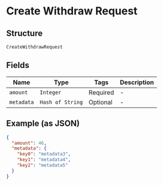 
# Create Withdraw Request

## Structure

`CreateWithdrawRequest`

## Fields

| Name | Type | Tags | Description |
|  --- | --- | --- | --- |
| `amount` | `Integer` | Required | - |
| `metadata` | `Hash of String` | Optional | - |

## Example (as JSON)

```json
{
  "amount": 46,
  "metadata": {
    "key0": "metadata3",
    "key1": "metadata4",
    "key2": "metadata5"
  }
}
```

